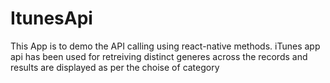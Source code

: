 # ItunesApi

This App is to demo the API calling using react-native methods. iTunes app api has been used for retreiving distinct generes across the records and results are displayed as per the choise of category



